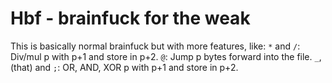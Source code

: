 # Hbf - brainfuck for the weak

This is basically normal brainfuck but with more features, like:
`*` and `/`: Div/mul p with p+1 and store in p+2.
`@`: Jump p bytes forward into the file.
`_`, (that) and `;`: OR, AND, XOR p with p+1 and store in p+2.